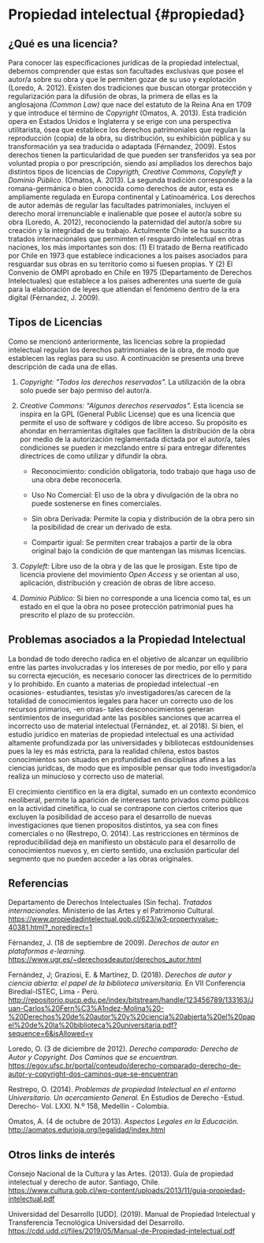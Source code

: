 # Propiedad intelectual {#propiedad}

## ¿Qué es una licencia?

Para conocer las especificaciones jurídicas de la propiedad intelectual, debemos comprender que estas son facultades exclusivas que posee el autor/a sobre su obra y que le permiten gozar de su uso y explotación (Loredo, A. 2012). Existen dos tradiciones que buscan otorgar protección y regularización para la difusión de obras, la primera de ellas es la anglosajona _(Common Law)_ que nace del estatuto de la Reina Ana en 1709 y que introduce el término de _Copyright_ (Omatos, A. 2013). Esta tradición opera en Estados Unidos e Inglaterra y se erige con una perspectiva utilitarista, ósea que establece los derechos patrimoniales que regulan la reproducción (copia) de la obra, su distribución, su exhibición pública y su transformación ya sea traducida o adaptada (Férnandez, 2009). Estos derechos tienen la particularidad de que pueden ser transferidos ya sea por voluntad propia o por prescripción, siendo así ampliados los derechos bajo distintos tipos de licencias de _Copyrigth, Creative Commons, Copyleft y Dominio Público_. (Omatos, A. 2013). La segunda tradición corresponde a la romana-germánica o bien conocida como derechos de autor, esta es ampliamente regulada en Europa continental y Latinoamérica. Los derechos de autor además de regular las facultades patrimoniales, incluyen el derecho moral irrenunciable e inalienable que posee el autor/a sobre su obra (Loredo, A. 2012), reconociendo la paternidad del autor/a sobre su creación y la integridad de su trabajo. Actulmente Chile se ha suscrito a tratados internacionales que permimten el resguardo intelectual en otras naciones, los más importantes son dos: (1) El tratado de Berna reatificado por Chile en 1973 que establece indicaciones a los países asociados para resguardar sus obras en su territorio como si fuesen propias. Y (2) El Convenio de OMPI aprobado en Chile en 1975 (Departamento de Derechos Intelectuales) que establece a los países adherentes una suerte de guía para la elaboración de leyes que atiendan el fenómeno dentro de la era digital (Férnandez, J. 2009). 

## Tipos de Licencias

Como se mencionó anteriormente, las licencias sobre la propiedad intelectual regulan los derechos patrimoniales de la obra, de modo que establecen las reglas para su uso. A continuación se presenta una breve descripción de cada una de ellas.  

1. *Copyright:* _"Todos los derechos reservados"._ La utilización de la obra solo puede ser bajo permiso del autor/a.

2. *Creative Commons:* _"Algunos derechos reservados"._ Esta licencia se inspira en la GPL (General Public License) que es una licencia que permite el uso de software y códigos de libre acceso. Su propósito es ahondar en herramientas digitales que faciliten la distribución de la obra por medio de la autorización reglamentada dictada por el autor/a, tales condiciones se pueden ir mezclando entre sí para entregar diferentes directrices de como utilizar y difundir la obra.  

    * Reconocimiento: condición obligatoria, todo trabajo que haga uso de una obra debe reconocerla.  
  
    * Uso No Comercial: El uso de la obra y divulgación de la obra no puede sostenerse en fines comerciales.   
  
    * Sin obra Derivada: Permite la copia y distribución de la obra pero sin la posibilidad de crear un derivado de esta.    
  
    * Compartir igual: Se permiten crear trabajos a partir de la obra original bajo la condición de que mantengan las mismas licencias.    
  
3. *Copyleft:* Libre uso de la obra y de las que le prosigan. Este tipo de licencia proviene del movimiento _Open Access_ y se orientan al uso, aplicación, distribución y creación de obras de libre acceso.  

4. *Dominio Público:* Si bien no corresponde a una licencia como tal, es un estado en el que la obra no posee protección patrimonial pues ha prescrito el plazo de su protección.   

## Problemas asociados a la Propiedad Intelectual

La bondad de todo derecho radica en el objetivo de alcanzar un equilibrio entre las partes involucradas y los intereses de por medio, por ello y para su correcta ejecución, es necesario conocer las directrices de lo permitido y lo prohibido. En cuanto a materias de propiedad intelectual -en ocasiones- estudiantes, tesistas y/o investigadores/as carecen de la totalidad de conocimientos legales para hacer un correcto uso de los recursos primarios, -en otras- tales desconocimientos generan sentimientos de inseguridad ante las posibles sanciones que acarrea el incorrecto uso de material intelectual (Fernández, et. al 2018). Si bien, el estudio juridico en materias de propiedad intelectual es una actividad altamente profundizada por las universidades y bibliotecas estdounidenses pues la ley es más estricta, para la realidad chilena, estos bastos conocimientos son situados en profundidad en disciplinas afines a las ciencias juridcas, de modo que es imposible pensar que todo investigador/a realiza un minucioso y correcto uso de material.

El crecimiento científico en la era digital, sumado en un contexto económico neoliberal, permite la aparición de intereses tanto privados como públicos en la actividad cinetífica, lo cual se contrapone con ciertos criterios que excluyen la posibilidad de acceso para el desarrollo de nuevas investigaciones que tienen propositos distintos, ya sea con fines comerciales o no (Restrepo, O. 2014). Las restricciones en términos de reproducibilidad deja en manifiesto un obstáculo para el desarrollo de conocimientos nuevos y, en cierto sentido, una exclusión particular del segmento que no pueden acceder a las obras originales. 
  
## Referencias

Departamento de Derechos Intelectuales (Sin fecha). _Tratados internacionales._ Ministerio de las Artes y el Patrimonio Cultural. https://www.propiedadintelectual.gob.cl/623/w3-propertyvalue-40381.html?_noredirect=1 

Férnandez, J. (18 de septiembre de 2009). _Derechos de autor en plataformas e-learning._ https://www.ugr.es/~derechosdeautor/derechos_autor.html  

Fernández, J; Graziosi, E. & Martínez, D. (2018). _Derechos de autor y ciencia abierta: el papel de la biblioteca universitaria._ En VII Conferencia Biredial-ISTEC, Lima - Perú. http://repositorio.pucp.edu.pe/index/bitstream/handle/123456789/133163/Juan-Carlos%20Fern%C3%A1ndez-Molina%20-%20Derechos%20de%20autor%20y%20ciencia%20abierta%20el%20papel%20de%20la%20biblioteca%20universitaria.pdf?sequence=6&isAllowed=y 

Loredo, O. (3 de diciembre de 2012). _Derecho comparado: Derecho de Autor y Copyright. Dos Caminos que se encuentran._ https://egov.ufsc.br/portal/conteudo/derecho-comparado-derecho-de-autor-y-copyright-dos-caminos-que-se-encuentran 

Restrepo, O. (2014). _Problemas de propiedad Intelectual en el entorno Universitario. Un acercamiento General._ En Estudios de Derecho -Estud. Derecho- Vol. LXXI. N.º 158, Medellín - Colombia.

Omatos, A. (4 de octubre de 2013). _Aspectos Legales en la Educación._  http://aomatos.edurioja.org/legalidad/index.html 

## Otros links de interés

Consejo Nacional de la Cultura y las Artes. (2013). Guía de propiedad intelectual y derecho de autor. Santiago, Chile. https://www.cultura.gob.cl/wp-content/uploads/2013/11/guia-propiedad-intelectual.pdf 

Universidad del Desarrollo [UDD]. (2019). Manual de Propiedad Intelectual y Transferencia Tecnológica Universidad del Desarrollo. https://cdd.udd.cl/files/2019/05/Manual-de-Propiedad-intelectual.pdf 
